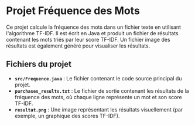 # Projet Fréquence des Mots

Ce projet calcule la fréquence des mots dans un fichier texte en utilisant l'algorithme TF-IDF. Il est écrit en Java et produit un fichier de résultats contenant les mots triés par leur score TF-IDF. Un fichier image des résultats est également généré pour visualiser les résultats.

## Fichiers du projet

- **`src/Frequence.java`** : Le fichier contenant le code source principal du projet.
- **`purchases_results.txt`** : Le fichier de sortie contenant les résultats de la fréquence des mots, où chaque ligne représente un mot et son score TF-IDF.
- **`resultat.png`** : Une image représentant les résultats visuellement (par exemple, un graphique des scores TF-IDF).
